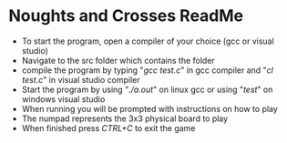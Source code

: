 # Noughts and Crosses ReadMe
* To start the program, open a compiler of your choice (gcc or visual studio) 
* Navigate to the src folder which contains the folder
* compile the program by typing "*gcc test.c*" in gcc compiler and "*cl test.c*" in visual studio compiler
* Start the program by using "*./a.out*" on linux gcc or using "*test*" on windows visual studio
* When running you will be prompted with instructions on how to play
* The numpad represents the 3x3 physical board to play
* When finished press *CTRL+C* to exit the game 
